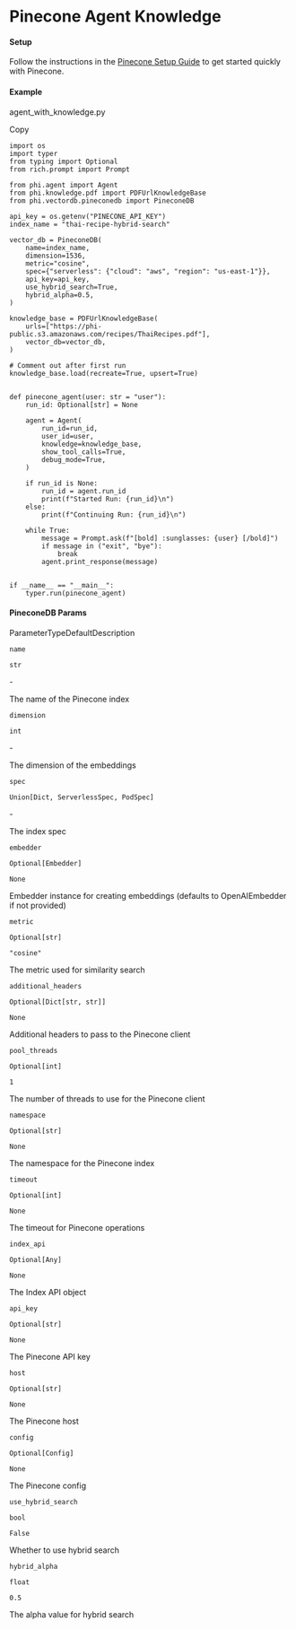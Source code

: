 # Pinecone Agent Knowledge

#### Setup <a href="#setup" id="setup"></a>

Follow the instructions in the [Pinecone Setup Guide](https://docs.pinecone.io/guides/get-started/quickstart) to get started quickly with Pinecone.

#### [​](https://docs.phidata.com/vectordb/pinecone#example)Example <a href="#example" id="example"></a>

agent\_with\_knowledge.py

Copy

```
import os
import typer
from typing import Optional
from rich.prompt import Prompt

from phi.agent import Agent
from phi.knowledge.pdf import PDFUrlKnowledgeBase
from phi.vectordb.pineconedb import PineconeDB

api_key = os.getenv("PINECONE_API_KEY")
index_name = "thai-recipe-hybrid-search"

vector_db = PineconeDB(
    name=index_name,
    dimension=1536,
    metric="cosine",
    spec={"serverless": {"cloud": "aws", "region": "us-east-1"}},
    api_key=api_key,
    use_hybrid_search=True,
    hybrid_alpha=0.5,
)

knowledge_base = PDFUrlKnowledgeBase(
    urls=["https://phi-public.s3.amazonaws.com/recipes/ThaiRecipes.pdf"],
    vector_db=vector_db,
)

# Comment out after first run
knowledge_base.load(recreate=True, upsert=True)


def pinecone_agent(user: str = "user"):
    run_id: Optional[str] = None

    agent = Agent(
        run_id=run_id,
        user_id=user,
        knowledge=knowledge_base,
        show_tool_calls=True,
        debug_mode=True,
    )

    if run_id is None:
        run_id = agent.run_id
        print(f"Started Run: {run_id}\n")
    else:
        print(f"Continuing Run: {run_id}\n")

    while True:
        message = Prompt.ask(f"[bold] :sunglasses: {user} [/bold]")
        if message in ("exit", "bye"):
            break
        agent.print_response(message)


if __name__ == "__main__":
    typer.run(pinecone_agent)

```

#### [​](https://docs.phidata.com/vectordb/pinecone#pineconedb-params)PineconeDB Params <a href="#pineconedb-params" id="pineconedb-params"></a>

ParameterTypeDefaultDescription

`name`

`str`

\-

The name of the Pinecone index

`dimension`

`int`

\-

The dimension of the embeddings

`spec`

`Union[Dict, ServerlessSpec, PodSpec]`

\-

The index spec

`embedder`

`Optional[Embedder]`

`None`

Embedder instance for creating embeddings (defaults to OpenAIEmbedder if not provided)

`metric`

`Optional[str]`

`"cosine"`

The metric used for similarity search

`additional_headers`

`Optional[Dict[str, str]]`

`None`

Additional headers to pass to the Pinecone client

`pool_threads`

`Optional[int]`

`1`

The number of threads to use for the Pinecone client

`namespace`

`Optional[str]`

`None`

The namespace for the Pinecone index

`timeout`

`Optional[int]`

`None`

The timeout for Pinecone operations

`index_api`

`Optional[Any]`

`None`

The Index API object

`api_key`

`Optional[str]`

`None`

The Pinecone API key

`host`

`Optional[str]`

`None`

The Pinecone host

`config`

`Optional[Config]`

`None`

The Pinecone config

`use_hybrid_search`

`bool`

`False`

Whether to use hybrid search

`hybrid_alpha`

`float`

`0.5`

The alpha value for hybrid search
